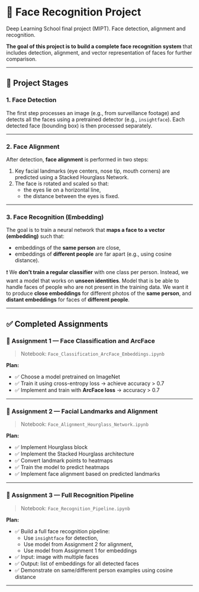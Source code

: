 # 🧠 Face Recognition Project
Deep Learning School final project (MIPT). Face detection, alignment and recognition.

**The goal of this project is to build a complete face recognition system** that includes detection, alignment, and vector representation of faces for further comparison.

---

## 📌 Project Stages

### 1. Face Detection

The first step processes an image (e.g., from surveillance footage) and detects all the faces using a pretrained detector (e.g., `insightface`). Each detected face (bounding box) is then processed separately.

---

### 2. Face Alignment

After detection, **face alignment** is performed in two steps:

1. Key facial landmarks (eye centers, nose tip, mouth corners) are predicted using a Stacked Hourglass Network.
2. The face is rotated and scaled so that:
   - the eyes lie on a horizontal line,
   - the distance between the eyes is fixed.

---

### 3. Face Recognition (Embedding)

The goal is to train a neural network that **maps a face to a vector (embedding)** such that:
- embeddings of the **same person** are close,
- embeddings of **different people** are far apart (e.g., using cosine distance).

❗ We **don’t train a regular classifier** with one class per person. Instead, we want a model that works on **unseen identities**. Model that is be able to handle faces of people who are not present in the training data. We want it to produce **close embeddings** for different photos of the **same person**, and **distant embeddings** for faces of **different people**.

---

## ✅ Completed Assignments

### 📓 Assignment 1 — Face Classification and ArcFace

> Notebook: `Face_Classification_ArcFace_Embeddings.ipynb`

**Plan:**
- ✅ Choose a model pretrained on ImageNet
- ✅ Train it using cross-entropy loss → achieve accuracy > 0.7
- ✅ Implement and train with **ArcFace loss** → accuracy > 0.7

---

### 📓 Assignment 2 — Facial Landmarks and Alignment

> Notebook: `Face_Alignment_Hourglass_Network.ipynb`

**Plan:**
- ✅ Implement Hourglass block
- ✅ Implement the Stacked Hourglass architecture
- ✅ Convert landmark points to heatmaps
- ✅ Train the model to predict heatmaps
- ✅ Implement face alignment based on predicted landmarks

---

### 📓 Assignment 3 — Full Recognition Pipeline

> Notebook: `Face_Recognition_Pipeline.ipynb`

**Plan:**
- ✅ Build a full face recognition pipeline:
  - Use `insightface` for detection,
  - Use model from Assignment 2 for alignment,
  - Use model from Assignment 1 for embeddings
- ✅ Input: image with multiple faces
- ✅ Output: list of embeddings for all detected faces
- ✅ Demonstrate on same/different person examples using cosine distance

---